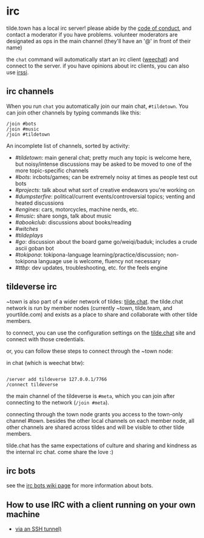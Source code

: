 irc
===

tilde.town has a local irc server! please abide by the
[code of conduct](../important/conduct.html), and contact a
moderator if you have problems. volunteer moderators are designated as ops in
the main channel (they'll have an '@' in front of their name)

the `chat` command will automatically start an irc client ([weechat](../learn/weechat.html)) and
connect to the server. if you have opinions about irc clients, you can also
use [irssi](../learn/irssi.html).

## irc channels

When you run `chat` you automatically join our main chat, `#tildetown`. You
can join other channels by typing commands like this:

    /join #bots
    /join #music
    /join #tildetown

An incomplete list of channels, sorted by activity:

* *#tildetown*: main general chat; pretty much any topic is welcome here, but
  noisy/intense discussions may be asked to be moved to one of the more
  topic-specific channels
* *#bots*: ircbots/games; can be extremely noisy at times as people test out
  bots
* *#projects*: talk about what sort of creative endeavors you're working on
* *#dumpsterfire*: political/current events/controversial topics; venting and
  heated discussions
* *#engines*: cars, motorcycles, machine nerds, etc.
* *#music*: share songs, talk about music
* *#abookclub*: discussions about books/reading
* *#witches*
* *#tildeplays*
* *#go*: discussion about the board game go/weiqi/baduk; includes a crude ascii
  goban bot
* *#tokipona*: tokipona-language learning/practice/discussion; non-tokipona
  language use is welcome, fluency not necessary
* *#ttbp*: dev updates, troubleshooting, etc. for the feels engine


## tildeverse irc

~town is also part of a wider network of tildes: [tilde.chat](https://tilde.chat).
the tilde.chat network is run by member nodes (currently ~town, tilde.team, and yourtilde.com)
and exists as a place to share and collaborate with other tilde members.

to connect, you can use the configuration settings on the [tilde.chat](https://tilde.chat) site and connect
with those credentials.

or, you can follow these steps to connect through the ~town node:

in chat (which is weechat btw):
<pre><code>
/server add tildeverse 127.0.0.1/7766
/connect tildeverse
</code></pre>

the main channel of the tildeverse is `#meta`, which you can join after
connecting to the network (`/join #meta`).

connecting through the town node grants you access to the town-only channel #town. besides the other
local channels on each member node, all other channels are shared across tildes and will be visible to
other tilde members.

tilde.chat has the same expectations of culture and sharing and kindness as the internal irc chat.
come share the love :)

## irc bots

see the [irc bots wiki page](irc/list-of-bots.html)
for more information about bots.

## How to use IRC with a client running on your own machine 

* [via an SSH tunnel)](http://tilde.town/~nick/sshtunnel.html)

